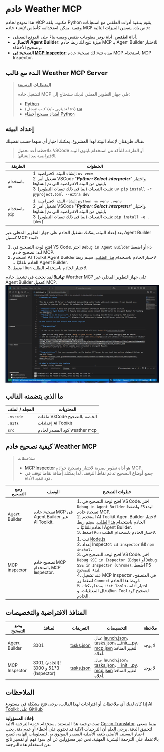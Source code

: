 <!--
CO_OP_TRANSLATOR_METADATA:
{
  "original_hash": "999c5e7623c1e2d5e5a07c2feb39eb67",
  "translation_date": "2025-07-14T08:23:05+00:00",
  "source_file": "10-StreamliningAIWorkflowsBuildingAnMCPServerWithAIToolkit/lab3/code/weather_mcp/README.md",
  "language_code": "ar"
}
-->
# خادم Weather MCP

هذا نموذج لخادم MCP مكتوب بلغة Python يقوم بتنفيذ أدوات الطقس مع استجابات وهمية. يمكن استخدامه كأساس لإنشاء خادم MCP خاص بك. يتضمن الميزات التالية:

- **أداة الطقس**: أداة توفر معلومات طقس وهمية بناءً على الموقع المعطى.
- **الاتصال بـ Agent Builder**: ميزة تتيح لك ربط خادم MCP بـ Agent Builder للاختبار وتصحيح الأخطاء.
- **التصحيح في [MCP Inspector](https://github.com/modelcontextprotocol/inspector)**: ميزة تتيح لك تصحيح خادم MCP باستخدام MCP Inspector.

## البدء مع قالب Weather MCP Server

> **المتطلبات المسبقة**
>
> لتشغيل خادم MCP على جهاز التطوير المحلي لديك، ستحتاج إلى:
>
> - [Python](https://www.python.org/)
> - (*اختياري - إذا كنت تفضل uv*) [uv](https://github.com/astral-sh/uv)
> - [امتداد مصحح أخطاء Python](https://marketplace.visualstudio.com/items?itemName=ms-python.debugpy)

## إعداد البيئة

هناك طريقتان لإعداد البيئة لهذا المشروع. يمكنك اختيار أي منهما حسب تفضيلك.

> ملاحظة: أعد تحميل VSCode أو الطرفية للتأكد من استخدام بايثون البيئة الافتراضية بعد إنشائها.

| الطريقة | الخطوات |
| -------- | ----- |
| باستخدام `uv` | 1. إنشاء البيئة الافتراضية: `uv venv` <br>2. تشغيل أمر VSCode "***Python: Select Interpreter***" واختيار بايثون من البيئة الافتراضية التي تم إنشاؤها <br>3. تثبيت التبعيات (بما في ذلك تبعيات التطوير): `uv pip install -r pyproject.toml --extra dev` |
| باستخدام `pip` | 1. إنشاء البيئة الافتراضية: `python -m venv .venv` <br>2. تشغيل أمر VSCode "***Python: Select Interpreter***" واختيار بايثون من البيئة الافتراضية التي تم إنشاؤها<br>3. تثبيت التبعيات (بما في ذلك تبعيات التطوير): `pip install -e .[dev]` |

بعد إعداد البيئة، يمكنك تشغيل الخادم على جهاز التطوير المحلي عبر Agent Builder كعميل MCP للبدء:
1. افتح لوحة التصحيح في VS Code. اختر `Debug in Agent Builder` أو اضغط `F5` لبدء تصحيح خادم MCP.
2. استخدم AI Toolkit Agent Builder لاختبار الخادم باستخدام [هذا الطلب](../../../../../../../../../../open_prompt_builder). سيتم ربط الخادم تلقائيًا بـ Agent Builder.
3. اضغط `Run` لاختبار الخادم باستخدام الطلب.

**تهانينا**! لقد نجحت في تشغيل خادم Weather MCP على جهاز التطوير المحلي عبر Agent Builder كعميل MCP.
![DebugMCP](https://raw.githubusercontent.com/microsoft/windows-ai-studio-templates/refs/heads/dev/mcpServers/mcp_debug.gif)

## ما الذي يتضمنه القالب

| المجلد / الملف | المحتويات                                     |
| ------------ | -------------------------------------------- |
| `.vscode`    | ملفات VSCode الخاصة بالتصحيح                   |
| `.aitk`      | إعدادات AI Toolkit                            |
| `src`        | كود المصدر لخادم weather mcp                   |

## كيفية تصحيح خادم Weather MCP

> ملاحظات:
> - [MCP Inspector](https://github.com/modelcontextprotocol/inspector) هو أداة تطوير بصرية لاختبار وتصحيح خوادم MCP.
> - جميع أوضاع التصحيح تدعم نقاط التوقف، لذا يمكنك إضافة نقاط توقف في كود تنفيذ الأداة.

| وضع التصحيح | الوصف | خطوات التصحيح |
| ---------- | ----------- | --------------- |
| Agent Builder | تصحيح خادم MCP في Agent Builder عبر AI Toolkit. | 1. افتح لوحة التصحيح في VS Code. اختر `Debug in Agent Builder` واضغط `F5` لبدء تصحيح خادم MCP.<br>2. استخدم AI Toolkit Agent Builder لاختبار الخادم باستخدام [هذا الطلب](../../../../../../../../../../open_prompt_builder). سيتم ربط الخادم تلقائيًا بـ Agent Builder.<br>3. اضغط `Run` لاختبار الخادم باستخدام الطلب. |
| MCP Inspector | تصحيح خادم MCP باستخدام MCP Inspector. | 1. ثبت [Node.js](https://nodejs.org/)<br> 2. إعداد Inspector: `cd inspector` && `npm install` <br> 3. افتح لوحة التصحيح في VS Code. اختر `Debug SSE in Inspector (Edge)` أو `Debug SSE in Inspector (Chrome)`. اضغط F5 لبدء التصحيح.<br> 4. عند تشغيل MCP Inspector في المتصفح، اضغط زر `Connect` لربط هذا الخادم.<br> 5. بعدها يمكنك `List Tools`، اختيار أداة، إدخال المعطيات، و`Run Tool` لتصحيح كود الخادم.<br> |

## المنافذ الافتراضية والتخصيصات

| وضع التصحيح | المنافذ | التعريفات | التخصيصات | ملاحظة |
| ---------- | ----- | ------------ | -------------- |-------------- |
| Agent Builder | 3001 | [tasks.json](../../../../../../10-StreamliningAIWorkflowsBuildingAnMCPServerWithAIToolkit/lab3/code/weather_mcp/.vscode/tasks.json) | عدل [launch.json](../../../../../../10-StreamliningAIWorkflowsBuildingAnMCPServerWithAIToolkit/lab3/code/weather_mcp/.vscode/launch.json)، [tasks.json](../../../../../../10-StreamliningAIWorkflowsBuildingAnMCPServerWithAIToolkit/lab3/code/weather_mcp/.vscode/tasks.json)، [\_\_init\_\_.py](../../../../../../10-StreamliningAIWorkflowsBuildingAnMCPServerWithAIToolkit/lab3/code/weather_mcp/src/__init__.py)، [mcp.json](../../../../../../10-StreamliningAIWorkflowsBuildingAnMCPServerWithAIToolkit/lab3/code/weather_mcp/.aitk/mcp.json) لتغيير المنافذ أعلاه. | لا يوجد |
| MCP Inspector | 3001 (الخادم)؛ 5173 و 3000 (Inspector) | [tasks.json](../../../../../../10-StreamliningAIWorkflowsBuildingAnMCPServerWithAIToolkit/lab3/code/weather_mcp/.vscode/tasks.json) | عدل [launch.json](../../../../../../10-StreamliningAIWorkflowsBuildingAnMCPServerWithAIToolkit/lab3/code/weather_mcp/.vscode/launch.json)، [tasks.json](../../../../../../10-StreamliningAIWorkflowsBuildingAnMCPServerWithAIToolkit/lab3/code/weather_mcp/.vscode/tasks.json)، [\_\_init\_\_.py](../../../../../../10-StreamliningAIWorkflowsBuildingAnMCPServerWithAIToolkit/lab3/code/weather_mcp/src/__init__.py)، [mcp.json](../../../../../../10-StreamliningAIWorkflowsBuildingAnMCPServerWithAIToolkit/lab3/code/weather_mcp/.aitk/mcp.json) لتغيير المنافذ أعلاه.| لا يوجد |

## الملاحظات

إذا كان لديك أي ملاحظات أو اقتراحات لهذا القالب، يرجى فتح مشكلة في [مستودع AI Toolkit على GitHub](https://github.com/microsoft/vscode-ai-toolkit/issues)

**إخلاء المسؤولية**:  
تمت ترجمة هذا المستند باستخدام خدمة الترجمة الآلية [Co-op Translator](https://github.com/Azure/co-op-translator). بينما نسعى لتحقيق الدقة، يرجى العلم أن الترجمات الآلية قد تحتوي على أخطاء أو عدم دقة. يجب اعتبار المستند الأصلي بلغته الأصلية المصدر الموثوق به. للمعلومات الهامة، يُنصح بالاعتماد على الترجمة البشرية المهنية. نحن غير مسؤولين عن أي سوء فهم أو تفسير ناتج عن استخدام هذه الترجمة.